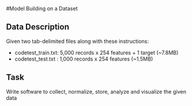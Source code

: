 #Model Building on a Dataset

## Data Description
Given two tab-delimited files along with these instructions:
- codetest_train.txt: 5,000 records x 254 features + 1 target (~7.8MB)
- codetest_test.txt : 1,000 records x 254 features (~1.5MB)

## Task
Write software to collect, normalize, store, analyze and visualize the given data
